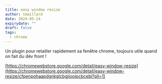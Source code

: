 ```yaml
---
title: easy window resize
author: tmaillard
date: 2024-05-24
expirydate: ""
draft: false
tags:
  - chrome
---
```

Un plugin pour retailler rapidement sa fenêtre chrome, toujours utile quand on fait du dév front !

[https://chromewebstore.google.com/detail/easy-window-resize](https://chromewebstore.google.com/detail/easy-window-resize/cfpenpohaapdgnkglcbgjiooipcbcebi?pli=1)